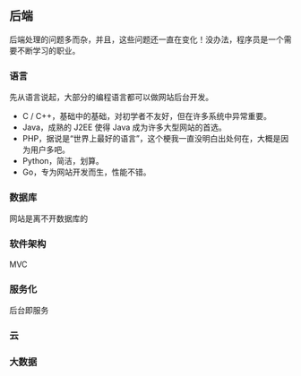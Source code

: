 ## 后端

后端处理的问题多而杂，并且，这些问题还一直在变化！没办法，程序员是一个需要不断学习的职业。

### 语言

先从语言说起，大部分的编程语言都可以做网站后台开发。

* C / C++，基础中的基础，对初学者不友好，但在许多系统中异常重要。
* Java，成熟的 J2EE 使得 Java 成为许多大型网站的首选。
* PHP，据说是“世界上最好的语言”，这个梗我一直没明白出处何在，大概是因为用户多吧。
* Python，简洁，划算。
* Go，专为网站开发而生，性能不错。

### 数据库

网站是离不开数据库的

### 软件架构

MVC

### 服务化

后台即服务

### 云

### 大数据

